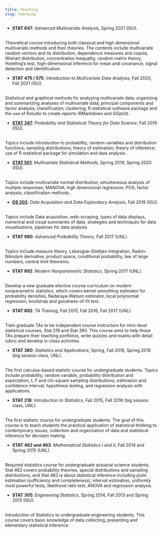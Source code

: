 ```yaml
---
title: Teaching
slug: teaching
---
```


- **STAT 647**: *Advanced Multivariate Analysis*, Spring 2021 (ISU).
<br>
Theoretical course introducing both classical and high dimensional multivariate methods and their theories. The contents include multivariate random vectors and its distribution, dependence measures and copula, Wishart distribution, concentration Inequality, random matrix theory, Hotelling’s test, high-dimensional inference for mean and covariance, signal detection and identification.

- **STAT 475 / 575**: *Introduction to Multivariate Data Analysis*, Fall 2020, Fall 2021 (ISU).
<br>
Statistical and graphical methods for analyzing multivariate data; organizing and summarizing analyses of multivariate data; principal components and factor analysis; classification; clustering; R statistical software package and the use of Rstudio to create reports (RMarkdown and GGplot).

- [**STAT 347**](https://yumouqiu.github.io/stat347/): *Probability and Statistical Theory for Data Science*, Fall 2019 (ISU).
<br>
Topics include introduction to probability, random variables and distribution functions; sampling distributions; theory of estimation; theory of inference; use of R statistical package for simulation and data analysis.

- [**STAT 501**](https://yumouqiu.github.io/Multivariate-Statistical-Methods/): *Multivariate Statistical Methods*, Spring 2019, Spring 2020 (ISU).
<br>
Topics include multivariate normal distribution; simultaneous analysis of multiple responses; MANOVA; high dimensional regression; PCA; factor analysis; classification methods. 

- [**DS 202**](https://yumouqiu.github.io/Data-Science-202-ISU/): *Data Acquisition and Data Exploratory Analysis*, Fall 2018 (ISU).
<br>
Topics include Data acquisition, web-scraping, types of data displays, numerical and visual summaries of data, strategies and techniques for data visualizations, pipelines for data analysis.

- **STAT 980**: *Advanced Probability Theory*, Fall 2017 (UNL).
<br>
Topics include measure theory, Lebesgue-Stieltjes integration, Radon-Nikodym derivative, product space, conditional probability, law of large numbers, central limit theorems.

- **STAT 892**: *Modern Nonparametric Statistics*, Spring 2017 (UNL).
<br>
Develop a new graduate elective course curriculum on modern nonparametric statistics, which covers kernel smoothing estimator for probability densities, Nadaraya-Watson estimator, local polynomial regression, bootstrap and goodness-of-fit test.

- **STAT 892**: *TA Training*, Fall 2015, Fall 2016, Fall 2017 (UNL).
<br>
Train graduate TAs to be independent course instructors for intro-level statistical courses, Stat 218 and Stat 380. This course aims to help those TAs prepare their teaching portfolios, write quizzes and exams with detail rubric and develop in-class activities.

- **STAT 380**: *Statistics and Applications*, Spring, Fall 2016, Spring 2018 (big session class, UNL).
<br>
The first calculus-based statistic course for undergraduate students. Topics include probability, random variable, probability distribution and expectation, t, F and chi-square sampling distributions, estimation and confidence interval, hypothesis testing, and regression analysis with applications. 

- **STAT 218**: *Introduction to Statistics*, Fall 2015, Fall 2016 (big session class, UNL).
<br>
The first statistic course for undergraduate students. The goal of this course is to teach students the practical application of statistical thinking to contemporary issues, collection and organization of data and statistical inference for decision making. 

- **STAT 462 and 463**: *Mathematical Statistics I and II*, Fall 2014 and Spring 2015 (UNL). 
<br>
Required statistics course for undergraduate actuarial science students. Stat 462 covers probability theories, special distributions and sampling distributions, and Stat 463 is about statistical inference including point estimation (sufficiency and completeness), interval estimation, uniformly most powerful tests, likelihood ratio test, ANOVA and regression analysis.

- **STAT 305**: *Engineering Statistics*, Spring 2014, Fall 2013 and Spring 2013 (ISU). 
<br>
Introduction of Statistics to undergraduate engineering students. This course covers basic knowledge of data collecting, presenting and elementary statistical inference.
